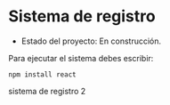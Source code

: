 <h1> Sistema de registro</h1>

- Estado del proyecto: En construcción.

Para ejecutar el sistema debes escribir:

````npm install react````

sistema de registro 2
